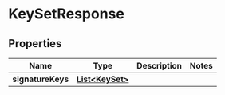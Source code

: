 # KeySetResponse

## Properties

 Name              | Type                                | Description | Notes 
-------------------|-------------------------------------|-------------|-------
 **signatureKeys** | [**List&lt;KeySet&gt;**](KeySet.md) |             | 



